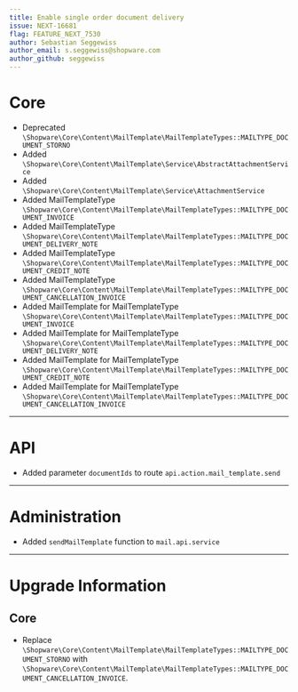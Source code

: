 ```yaml
---
title: Enable single order document delivery
issue: NEXT-16681
flag: FEATURE_NEXT_7530
author: Sebastian Seggewiss
author_email: s.seggewiss@shopware.com 
author_github: seggewiss
---
```

# Core
* Deprecated `\Shopware\Core\Content\MailTemplate\MailTemplateTypes::MAILTYPE_DOCUMENT_STORNO`
* Added `\Shopware\Core\Content\MailTemplate\Service\AbstractAttachmentService`
* Added `\Shopware\Core\Content\MailTemplate\Service\AttachmentService`
* Added MailTemplateType `\Shopware\Core\Content\MailTemplate\MailTemplateTypes::MAILTYPE_DOCUMENT_INVOICE`
* Added MailTemplateType `\Shopware\Core\Content\MailTemplate\MailTemplateTypes::MAILTYPE_DOCUMENT_DELIVERY_NOTE`
* Added MailTemplateType `\Shopware\Core\Content\MailTemplate\MailTemplateTypes::MAILTYPE_DOCUMENT_CREDIT_NOTE`
* Added MailTemplateType `\Shopware\Core\Content\MailTemplate\MailTemplateTypes::MAILTYPE_DOCUMENT_CANCELLATION_INVOICE`
* Added MailTemplate for MailTemplateType `\Shopware\Core\Content\MailTemplate\MailTemplateTypes::MAILTYPE_DOCUMENT_INVOICE`
* Added MailTemplate for MailTemplateType `\Shopware\Core\Content\MailTemplate\MailTemplateTypes::MAILTYPE_DOCUMENT_DELIVERY_NOTE`
* Added MailTemplate for MailTemplateType `\Shopware\Core\Content\MailTemplate\MailTemplateTypes::MAILTYPE_DOCUMENT_CREDIT_NOTE`
* Added MailTemplate for MailTemplateType `\Shopware\Core\Content\MailTemplate\MailTemplateTypes::MAILTYPE_DOCUMENT_CANCELLATION_INVOICE`
___
# API
* Added parameter `documentIds` to route `api.action.mail_template.send`
___
# Administration
* Added `sendMailTemplate` function to `mail.api.service`
___
# Upgrade Information
## Core
* Replace `\Shopware\Core\Content\MailTemplate\MailTemplateTypes::MAILTYPE_DOCUMENT_STORNO` with `\Shopware\Core\Content\MailTemplate\MailTemplateTypes::MAILTYPE_DOCUMENT_CANCELLATION_INVOICE`.
